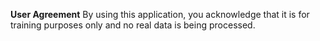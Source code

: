 **User Agreement**
By using this application, you acknowledge that it is for training purposes only and no real data is being processed.